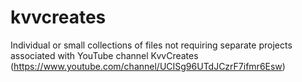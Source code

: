 # kvvcreates
Individual or small collections of files not requiring separate projects associated with YouTube channel KvvCreates (https://www.youtube.com/channel/UCISg96UTdJCzrF7ifmr6Esw)
